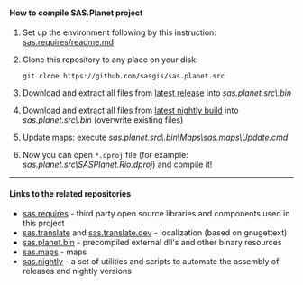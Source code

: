 
#### How to compile SAS.Planet project

1. Set up the environment following by this instruction: [sas.requires/readme.md](https://github.com/sasgis/sas.requires/blob/master/readme.md)

2. Clone this repository to any place on your disk:

    `git clone https://github.com/sasgis/sas.planet.src`
    
3. Download and extract all files from [latest release](https://bitbucket.org/sas_team/sas.planet.bin/downloads/) into *sas.planet.src\\.bin*

4. Download and extract all files from [latest nightly build](https://dl.bintray.com/zed/SASPlanet/) into *sas.planet.src\\.bin* (overwrite existing files)

5. Update maps: execute *sas.planet.src\\.bin\Maps\sas.maps\Update.cmd*

6. Now you can open `*.dproj` file (for example: *sas.planet.src\SASPlanet.Rio.dproj*) and compile it!

---

#### Links to the related repositories

- [sas.requires](https://github.com/sasgis/sas.requires) - third party open source libraries and components used in this project
- [sas.translate](https://github.com/sasgis/sas.translate) and [sas.translate.dev](https://github.com/sasgis/sas.translate.dev) - localization (based on gnugettext)
- [sas.planet.bin](https://github.com/sasgis/sas.planet.bin) - precompiled external dll's and other binary resources
- [sas.maps](https://github.com/sasgis/sas.maps) - maps
- [sas.nightly](https://github.com/sasgis/sas.nightly) - a set of utilities and scripts to automate the assembly of releases and nightly versions
